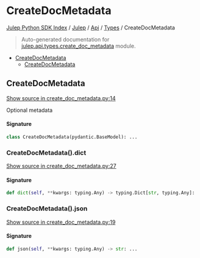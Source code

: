 # CreateDocMetadata

[Julep Python SDK Index](../../../README.md#julep-python-sdk-index) / [Julep](../../index.md#julep) / [Api](../index.md#api) / [Types](./index.md#types) / CreateDocMetadata

> Auto-generated documentation for [julep.api.types.create_doc_metadata](../../../../../../../julep/api/types/create_doc_metadata.py) module.

- [CreateDocMetadata](#createdocmetadata)
  - [CreateDocMetadata](#createdocmetadata-1)

## CreateDocMetadata

[Show source in create_doc_metadata.py:14](../../../../../../../julep/api/types/create_doc_metadata.py#L14)

Optional metadata

#### Signature

```python
class CreateDocMetadata(pydantic.BaseModel): ...
```

### CreateDocMetadata().dict

[Show source in create_doc_metadata.py:27](../../../../../../../julep/api/types/create_doc_metadata.py#L27)

#### Signature

```python
def dict(self, **kwargs: typing.Any) -> typing.Dict[str, typing.Any]: ...
```

### CreateDocMetadata().json

[Show source in create_doc_metadata.py:19](../../../../../../../julep/api/types/create_doc_metadata.py#L19)

#### Signature

```python
def json(self, **kwargs: typing.Any) -> str: ...
```